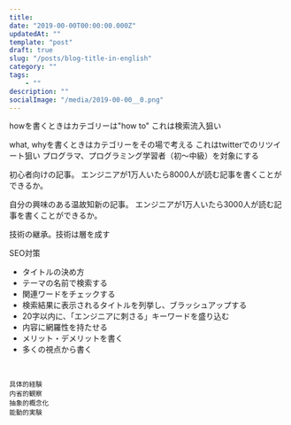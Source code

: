 ```yaml
---
title: 
date: "2019-00-00T00:00:00.000Z"
updatedAt: ""
template: "post"
draft: true
slug: "/posts/blog-title-in-english"
category: ""
tags: 
    - ""
description: ""
socialImage: "/media/2019-00-00__0.png"
---
```


howを書くときはカテゴリーは"how to"
これは検索流入狙い

what, whyを書くときはカテゴリーをその場で考える
これはtwitterでのリツイート狙い
プログラマ、プログラミング学習者（初〜中級）を対象にする

初心者向けの記事。
エンジニアが1万人いたら8000人が読む記事を書くことができるか。

自分の興味のある温故知新の記事。
エンジニアが1万人いたら3000人が読む記事を書くことができるか。

技術の継承。技術は層を成す

SEO対策
- タイトルの決め方
 - テーマの名前で検索する
 - 関連ワードをチェックする
 - 検索結果に表示されるタイトルを列挙し、ブラッシュアップする
 - 20字以内に、「エンジニアに刺さる」キーワードを盛り込む 
- 内容に網羅性を持たせる
 - メリット・デメリットを書く
 - 多くの視点から書く

![]()

## 


## 


## 


## 


```
具体的経験
内省的観察
抽象的概念化
能動的実験
```
